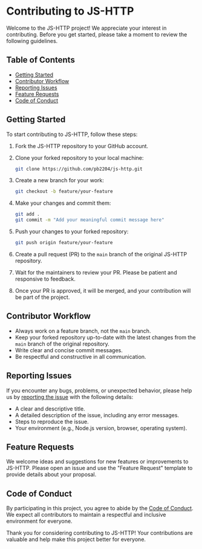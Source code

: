 # Contributing to JS-HTTP

Welcome to the JS-HTTP project! We appreciate your interest in contributing. Before you get started, please take a moment to review the following guidelines.

## Table of Contents

- [Getting Started](#getting-started)
- [Contributor Workflow](#contributor-workflow)
- [Reporting Issues](#reporting-issues)
- [Feature Requests](#feature-requests)
- [Code of Conduct](#code-of-conduct)

## Getting Started

To start contributing to JS-HTTP, follow these steps:

1. Fork the JS-HTTP repository to your GitHub account.
2. Clone your forked repository to your local machine:

   ```bash
   git clone https://github.com/pb2204/js-http.git
   ```

3. Create a new branch for your work:

   ```bash
   git checkout -b feature/your-feature
   ```

4. Make your changes and commit them:

   ```bash
   git add .
   git commit -m "Add your meaningful commit message here"
   ```

5. Push your changes to your forked repository:

   ```bash
   git push origin feature/your-feature
   ```

6. Create a pull request (PR) to the `main` branch of the original JS-HTTP repository.

7. Wait for the maintainers to review your PR. Please be patient and responsive to feedback.

8. Once your PR is approved, it will be merged, and your contribution will be part of the project.

## Contributor Workflow

- Always work on a feature branch, not the `main` branch.
- Keep your forked repository up-to-date with the latest changes from the `main` branch of the original repository.
- Write clear and concise commit messages.
- Be respectful and constructive in all communication.

## Reporting Issues

If you encounter any bugs, problems, or unexpected behavior, please help us by [reporting the issue](https://github.com/yourusername/js-http/issues) with the following details:

- A clear and descriptive title.
- A detailed description of the issue, including any error messages.
- Steps to reproduce the issue.
- Your environment (e.g., Node.js version, browser, operating system).

## Feature Requests

We welcome ideas and suggestions for new features or improvements to JS-HTTP. Please open an issue and use the "Feature Request" template to provide details about your proposal.

## Code of Conduct

By participating in this project, you agree to abide by the [Code of Conduct](CODE_OF_CONDUCT.md). We expect all contributors to maintain a respectful and inclusive environment for everyone.

Thank you for considering contributing to JS-HTTP! Your contributions are valuable and help make this project better for everyone.
